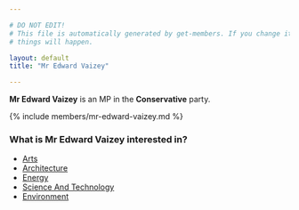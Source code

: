 ```yaml
---

# DO NOT EDIT!
# This file is automatically generated by get-members. If you change it, bad
# things will happen.

layout: default
title: "Mr Edward Vaizey"

---
```


**Mr Edward Vaizey** is an MP in the **Conservative** party.

{% include members/mr-edward-vaizey.md %}

### What is Mr Edward Vaizey interested in?


* [Arts](/interests/arts.html)
* [Architecture](/interests/architecture.html)
* [Energy](/interests/energy.html)
* [Science And Technology](/interests/science-and-technology.html)
* [Environment](/interests/environment.html)
